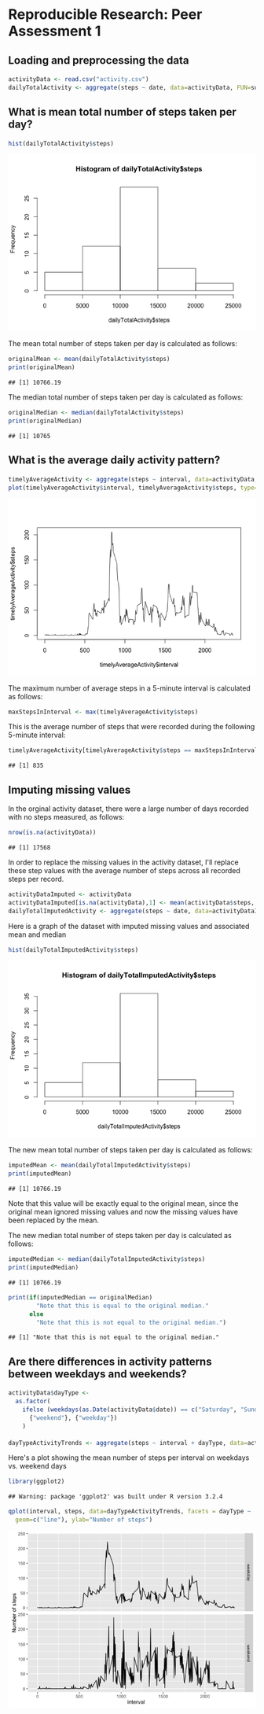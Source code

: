 # Reproducible Research: Peer Assessment 1


## Loading and preprocessing the data


```r
activityData <- read.csv("activity.csv")  
dailyTotalActivity <- aggregate(steps ~ date, data=activityData, FUN=sum, na.action = na.omit)
```

## What is mean total number of steps taken per day?


```r
hist(dailyTotalActivity$steps)
```

![](PA1_template_files/figure-html/unnamed-chunk-2-1.png)<!-- -->

The mean total number of steps taken per day is calculated as follows: 

```r
originalMean <- mean(dailyTotalActivity$steps)
print(originalMean)
```

```
## [1] 10766.19
```

The median total number of steps taken per day is calculated as follows:

```r
originalMedian <- median(dailyTotalActivity$steps)
print(originalMedian)
```

```
## [1] 10765
```

## What is the average daily activity pattern?


```r
timelyAverageActivity <- aggregate(steps ~ interval, data=activityData, FUN=mean, na.action = na.omit)
plot(timelyAverageActivity$interval, timelyAverageActivity$steps, type="l")
```

![](PA1_template_files/figure-html/unnamed-chunk-5-1.png)<!-- -->

The maximum number of average steps in a 5-minute interval is calculated as follows:

```r
maxStepsInInterval <- max(timelyAverageActivity$steps)
```

This is the average number of steps that were recorded during the following 5-minute interval:

```r
timelyAverageActivity[timelyAverageActivity$steps == maxStepsInInterval,]$interval
```

```
## [1] 835
```

## Imputing missing values

In the orginal activity dataset, there were a large number of days recorded with no steps measured, as follows:


```r
nrow(is.na(activityData))
```

```
## [1] 17568
```

In order to replace the missing values in the activity dataset, I'll replace these step values with the average number of steps across all recorded steps per record.


```r
activityDataImputed <- activityData
activityDataImputed[is.na(activityData),1] <- mean(activityData$steps, na.rm=TRUE)
dailyTotalImputedActivity <- aggregate(steps ~ date, data=activityDataImputed, FUN=sum, na.action = na.omit)
```

Here is a graph of the dataset with imputed missing values and associated mean and median


```r
hist(dailyTotalImputedActivity$steps)
```

![](PA1_template_files/figure-html/unnamed-chunk-10-1.png)<!-- -->

The new mean total number of steps taken per day is calculated as follows: 

```r
imputedMean <- mean(dailyTotalImputedActivity$steps)
print(imputedMean)
```

```
## [1] 10766.19
```
Note that this value will be exactly equal to the original mean, since the original mean ignored missing values and now the missing values have been replaced by the mean.

The new median total number of steps taken per day is calculated as follows:


```r
imputedMedian <- median(dailyTotalImputedActivity$steps)
print(imputedMedian)
```

```
## [1] 10766.19
```


```r
print(if(imputedMedian == originalMedian)
        "Note that this is equal to the original median."
      else
        "Note that this is not equal to the original median.")
```

```
## [1] "Note that this is not equal to the original median."
```

## Are there differences in activity patterns between weekdays and weekends?


```r
activityData$dayType <-
  as.factor(
    ifelse (weekdays(as.Date(activityData$date)) == c("Saturday", "Sunday"),
      {"weekend"}, {"weekday"})
    )

dayTypeActivityTrends <- aggregate(steps ~ interval + dayType, data=activityData, mean, na.rm=TRUE)
```

Here's a plot showing the mean number of steps per interval on weekdays vs. weekend days


```r
library(ggplot2)
```

```
## Warning: package 'ggplot2' was built under R version 3.2.4
```

```r
qplot(interval, steps, data=dayTypeActivityTrends, facets = dayType ~ .,
  geom=c("line"), ylab="Number of steps") 
```

![](PA1_template_files/figure-html/unnamed-chunk-15-1.png)<!-- -->
